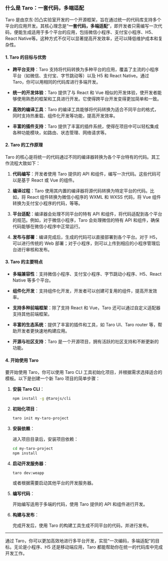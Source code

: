 ### 什么是 Taro：一套代码，多端适配

Taro 是由京东·凹凸实验室开发的一个开源框架，旨在通过统一的代码库支持多个平台的应用开发。其核心理念是“**一套代码，多端适配**”，即开发者只需编写一次代码，便能生成适用于多个平台的应用，包括微信小程序、支付宝小程序、H5、React Native等。这种方式不仅可以显著提高开发效率，还可以降低维护成本和复杂性。

#### **1. Taro 的目标与优势**

- **跨平台支持**：Taro 支持将代码转换为多种平台的应用，覆盖了主流的小程序平台（如微信、支付宝、字节跳动等）以及 H5 和 React Native。通过 Taro，你可以用相同的代码库进行多端开发。
  
- **统一的开发体验**：Taro 提供了与 React 和 Vue 相似的开发体验，使开发者能够使用熟悉的框架和工具进行开发。它使得跨平台开发变得更加简单和一致。

- **高效的编译工具**：Taro 的编译工具能够将代码转换为适合不同平台的格式，同时支持热重载、组件化开发等功能，提高开发效率。

- **丰富的插件支持**：Taro 提供了丰富的插件系统，使得在项目中可以轻松集成各种功能模块，如路由、状态管理、网络请求等。

#### **2. Taro 的工作原理**

Taro 的核心是将统一的代码通过不同的编译器转换为各个平台特有的代码。其工作流程大致如下：

1. **代码编写**：开发者使用 Taro 提供的 API 和组件，编写一次代码。这些代码可以是基于 React 或 Vue 的组件。

2. **编译过程**：Taro 使用其内置的编译器将源代码转换为特定平台的代码。比如，将 React 组件转换为微信小程序的 WXML 和 WXSS 代码，将 Vue 组件转换为支付宝小程序的代码，等等。

3. **平台适配**：编译器会处理不同平台的特有 API 和组件，将代码适配到各个平台的规范。例如，对于微信小程序，Taro 会处理微信的特有 API 和组件，确保代码能够在微信小程序中正常运行。

4. **发布与部署**：编译完成后，生成的代码可以直接部署到各个平台。对于 H5，可以进行传统的 Web 部署；对于小程序，则可以上传到相应的小程序管理后台进行审核和发布。

#### **3. Taro 的主要特点**

- **多端兼容性**：支持微信小程序、支付宝小程序、字节跳动小程序、H5、React Native 等多个平台。
  
- **组件化开发**：支持组件化开发，开发者可以创建可复用的组件，提高开发效率。

- **支持多种前端框架**：除了支持 React 和 Vue，Taro 还可以通过自定义适配器支持其他前端框架。

- **丰富的生态系统**：提供了丰富的插件和工具，如 Taro UI、Taro router 等，帮助开发者更快速地构建应用。

- **开源与社区支持**：Taro 是一个开源项目，拥有活跃的社区支持和不断更新的功能。

#### **4. 开始使用 Taro**

要开始使用 Taro，你可以使用 Taro CLI 工具初始化项目，并根据需求选择适合的模板。以下是创建一个新 Taro 项目的简单步骤：

1. **安装 Taro CLI**：

   ```bash
   npm install -g @tarojs/cli
   ```

2. **初始化项目**：

   ```bash
   taro init my-taro-project
   ```

3. **安装依赖**：

   进入项目目录后，安装项目依赖：

   ```bash
   cd my-taro-project
   npm install
   ```

4. **启动开发服务器**：

   ```bash
   taro dev:weapp
   ```

   或者根据需要启动其他平台的开发服务器。

5. **编写代码**：

   开始编写适用于多端的代码，使用 Taro 提供的 API 和组件进行开发。

6. **构建与发布**：

   完成开发后，使用 Taro 的构建工具生成不同平台的代码，并进行发布。

---

通过 Taro，你可以更加高效地进行多平台开发，实现“一次编码，多端适配”的目标。无论是小程序、H5 还是移动端应用，Taro 都能帮助你在统一的代码库中完成开发工作。